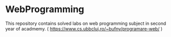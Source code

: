 # WebProgramming
 This repository contains solved labs on web programming subject in second year of acadmemy. ( https://www.cs.ubbcluj.ro/~bufny/programare-web/ )
